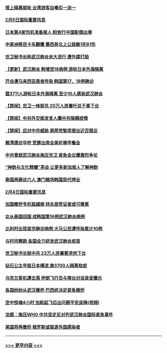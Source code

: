 #### [搭上隔离邮轮 台湾游客自嘲买一送一](../pages/prog202/a102769845.md?t=02052102) 
#### [2月5日国际重要讯息](../pages/prog202/a102769821.md?t=02052102) 
#### [日本第4架包机准备接人 盼放行中国配偶出境](../pages/prog202/a102769765.md?t=02052102) 
#### [中美洲移民卡车翻覆 墨西哥北上公路酿1死81伤](../pages/prog202/a102769703.md?t=02052102) 
#### [世卫秘书长称武汉肺炎未大流行 遭外媒打脸](../pages/prog202/a102769679.md?t=02052102) 
#### [【更新】武汉肺炎 韩增至18病例 游轮日本外海隔离](../pages/prog202/a102758911.md?t=02052102) 
#### [开会遭马来西亚患者传染 韩国第17、18例确诊](../pages/prog202/a102769600.md?t=02052102) 
#### [载3711人游轮日本外海隔离 至少10人感染武汉肺炎](../pages/prog202/a102769538.md?t=02052102) 
#### [【禁闻】世卫一味挺共 20万人连署吁总干事下台](../pages/prog202/a102769445.md?t=02052102) 
#### [【禁闻】中共外交部发言人曝中共隐瞒疫情](../pages/prog202/a102769400.md?t=02052102) 
#### [【禁闻】应对中共威胁 美两党智库提出近百倡议](../pages/prog202/a102769357.md?t=02052102) 
#### [赖清德访华府  受邀出席全美祈祷早餐会](../pages/prog202/a102769350.md?t=02052102) 
#### [中共曾就武汉肺炎施压世卫 紧急会议爆激烈争论](../pages/prog202/a102769312.md?t=02052102) 
#### [“神韵与文化精髓”茶会 让更多新加坡人了解神韵](../pages/prog202/a102769286.md?t=02052102) 
#### [泰国再确诊六人 澳门赌场韩国现代停业](../pages/prog202/a102769239.md?t=02052102) 
#### [2月4日国际重要讯息](../pages/prog202/a102768884.md?t=02052102) 
#### [加国撤侨专机抵越南 持永居签证者或可撤离](../pages/prog202/a102768877.md?t=02052102) 
#### [女从泰国回国 成韩国第16例武汉肺炎病例](../pages/prog202/a102768669.md?t=02052102) 
#### [比利时出现首宗确诊病例 大马公民遭传染累计10例](../pages/prog202/a102768824.md?t=02052102) 
#### [与时间赛跑 各国全力研发武汉肺炎疫苗](../pages/prog202/a102768738.md?t=02052102) 
#### [世卫秘书长挺中共 23万人连署要求他下台](../pages/prog202/a102768717.md?t=02052102) 
#### [钻石公主号抵日本横滨 逾3700人隔离检疫](../pages/prog202/a102768714.md?t=02052102) 
#### [乌克兰客机遭击落 伊朗飞行员与塔台对话录音曝光](../pages/prog202/a102768645.md?t=02052102) 
#### [各国纷纷从武汉撤侨 巴西终决定紧急撤侨](../pages/prog202/a102768630.md?t=02052102) 
#### [空中惊魂4小时 加航起飞后出问题平安返降(视频)](../pages/prog202/a102768601.md?t=02052102) 
#### [法媒：施压WHO 中共坚定反对列武汉肺炎国际紧急事件](../pages/prog202/a102768584.md?t=02052102) 
#### [美国将再撤侨 俄罗斯或驱逐外国感染者](../pages/prog202/a102768247.md?t=02052102) 

----
#### [ >>> 更早内容 <<< ](../indexes/prog202-earlier.md)
